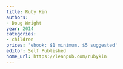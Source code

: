 ```yaml
---
title: Ruby Kin
authors:
- Doug Wright
year: 2014
categories:
- children
prices: 'ebook: $1 minimum, $5 suggested'
editor: Self Published
home_url: https://leanpub.com/rubykin
---
```


